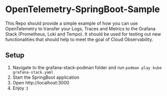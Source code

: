 # OpenTelemetry-SpringBoot-Sample

This Repo should provide a simple example of how you can use OpenTelemetry to transfer your Logs, Traces and Metrics to the Grafana Stack (Prometheus, Loki and Tempo). It should be used for testing out new functionalities that should help to meet the goal of Cloud Observability.

## Setup

1. Navigate to the grafana-stack-podman folder and run `podman play kube grafana-stack.yaml`
2. Start the SpringBoot application
3. Open http://localhost:3000
4. Enjoy :)
